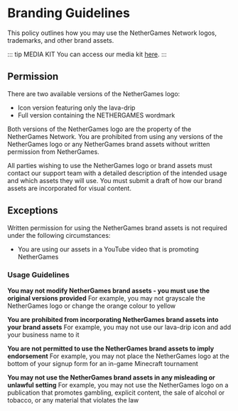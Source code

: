# Branding Guidelines

This policy outlines how you may use the NetherGames Network logos, trademarks, and other brand assets.

::: tip MEDIA KIT
You can access our media kit [here](https://ngmc.co/media).
:::

## Permission

There are two available versions of the NetherGames logo:
* Icon version featuring only the lava-drip
* Full version containing the NETHERGAMES wordmark

Both versions of the NetherGames logo are the property of the NetherGames Network. You are prohibited from using any versions of the NetherGames logo or any NetherGames brand assets without written permission from NetherGames.

All parties wishing to use the NetherGames logo or brand assets must contact our support team with a detailed description of the intended usage and which assets they will use. You must submit a draft of how our brand assets are incorporated for visual content.

## Exceptions

Written permission for using the NetherGames brand assets is not required under the following circumstances:
* You are using our assets in a YouTube video that is promoting NetherGames

### Usage Guidelines

**You may not modify NetherGames brand assets - you must use the original versions provided**
For example, you may not grayscale the NetherGames logo or change the orange colour to yellow

**You are prohibited from incorporating NetherGames brand assets into your brand assets**
For example, you may not use our lava-drip icon and add your business name to it

**You are not permitted to use the NetherGames brand assets to imply endorsement**
For example, you may not place the NetherGames logo at the bottom of your signup form for an in-game Minecraft tournament

**You may not use the NetherGames brand assets in any misleading or unlawful setting**
For example, you may not use the NetherGames logo on a publication that promotes gambling, explicit content, the sale of alcohol or tobacco, or any material that violates the law
